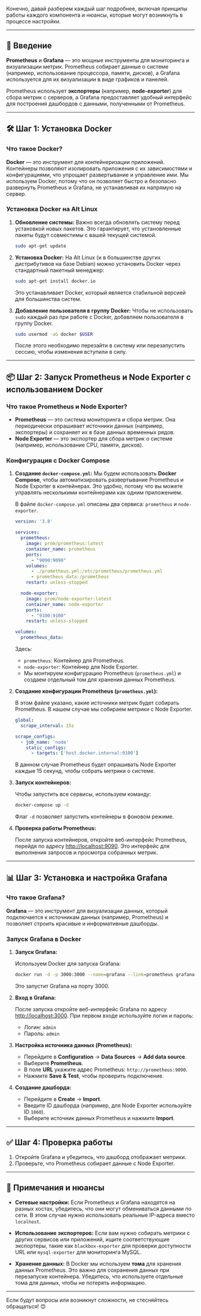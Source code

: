 Конечно, давай разберем каждый шаг подробнее, включая принципы работы каждого компонента и нюансы, которые могут возникнуть в процессе настройки.

---

## 📜 Введение

**Prometheus** и **Grafana** — это мощные инструменты для мониторинга и визуализации метрик. Prometheus собирает данные о системе (например, использование процессора, памяти, дисков), а Grafana используется для их визуализации в виде графиков и панелей.

Prometheus использует **экспортеры** (например, **node-exporter**) для сбора метрик с серверов, а Grafana предоставляет удобный интерфейс для построения дашбордов с данными, полученными от Prometheus.

---

## 🛠 Шаг 1: Установка Docker

### Что такое Docker?

**Docker** — это инструмент для контейнеризации приложений. Контейнеры позволяют изолировать приложения с их зависимостями и конфигурациями, что упрощает развертывание и управление ими. Мы используем Docker, потому что он позволяет быстро и безопасно развернуть Prometheus и Grafana, не устанавливая их напрямую на сервер.

### Установка Docker на Alt Linux

1. **Обновление системы:**
   Важно всегда обновлять систему перед установкой новых пакетов. Это гарантирует, что установленные пакеты будут совместимы с вашей текущей системой.

   ```bash
   sudo apt-get update
   ```

2. **Установка Docker:**
   На Alt Linux (и в большинстве других дистрибутивов на базе Debian) можно установить Docker через стандартный пакетный менеджер:

   ```bash
   sudo apt-get install docker.io
   ```

   Это устанавливает Docker, который является стабильной версией для большинства систем.

3. **Добавление пользователя в группу Docker:**
   Чтобы не использовать `sudo` каждый раз при работе с Docker, добавляем пользователя в группу Docker.

   ```bash
   sudo usermod -aG docker $USER
   ```

   После этого необходимо перезайти в систему или перезапустить сессию, чтобы изменения вступили в силу.

---

## 📦 Шаг 2: Запуск Prometheus и Node Exporter с использованием Docker

### Что такое Prometheus и Node Exporter?

* **Prometheus** — это система мониторинга и сбора метрик. Она периодически опрашивает источники данных (например, экспортеры) и сохраняет их в базе данных временных рядов.
* **Node Exporter** — это экспортер для сбора метрик о системе (например, использование CPU, памяти, дисков).

### Конфигурация с Docker Compose

1. **Создание `docker-compose.yml`:**
   Мы будем использовать **Docker Compose**, чтобы автоматизировать развертывание Prometheus и Node Exporter в контейнерах. Это удобно, потому что вы можете управлять несколькими контейнерами как одним приложением.

   В файле `docker-compose.yml` описаны два сервиса: `prometheus` и `node-exporter`.

   ```yaml
   version: '3.8'

   services:
     prometheus:
       image: prom/prometheus:latest
       container_name: prometheus
       ports:
         - "9090:9090"
       volumes:
         - ./prometheus.yml:/etc/prometheus/prometheus.yml
         - prometheus_data:/prometheus
       restart: unless-stopped

     node-exporter:
       image: prom/node-exporter:latest
       container_name: node-exporter
       ports:
         - "9100:9100"
       restart: unless-stopped

   volumes:
     prometheus_data:
   ```

   Здесь:

   * `prometheus`: Контейнер для Prometheus.
   * `node-exporter`: Контейнер для Node Exporter.
   * Мы монтируем конфигурацию Prometheus (`prometheus.yml`) и создаем отдельный том для хранения данных Prometheus.

2. **Создание конфигурации Prometheus (`prometheus.yml`):**

   В этом файле указано, какие источники метрик будет собирать Prometheus. В нашем случае мы собираем метрики с Node Exporter.

   ```yaml
   global:
     scrape_interval: 15s

   scrape_configs:
     - job_name: 'node'
       static_configs:
         - targets: ['host.docker.internal:9100']
   ```

   В данном случае Prometheus будет опрашивать Node Exporter каждые 15 секунд, чтобы собрать метрики о системе.

3. **Запуск контейнеров:**

   Чтобы запустить все сервисы, используем команду:

   ```bash
   docker-compose up -d
   ```

   Флаг `-d` позволяет запустить контейнеры в фоновом режиме.

4. **Проверка работы Prometheus:**

   После запуска контейнеров, откройте веб-интерфейс Prometheus, перейдя по адресу [http://localhost:9090](http://localhost:9090). Это интерфейс для выполнения запросов и просмотра собранных метрик.

---

## 📊 Шаг 3: Установка и настройка Grafana

### Что такое Grafana?

**Grafana** — это инструмент для визуализации данных, который подключается к источникам данных (например, Prometheus) и позволяет строить красивые и информативные дашборды.

### Запуск Grafana в Docker

1. **Запуск Grafana:**

   Используем Docker для запуска Grafana:

   ```bash
   docker run -d -p 3000:3000 --name=grafana --link=prometheus grafana/grafana
   ```

   Это запустит Grafana на порту 3000.

2. **Вход в Grafana:**

   После запуска откройте веб-интерфейс Grafana по адресу [http://localhost:3000](http://localhost:3000). При первом входе используйте логин и пароль:

   * Логин: `admin`
   * Пароль: `admin`

3. **Настройка источника данных (Prometheus):**

   * Перейдите в **Configuration** → **Data Sources** → **Add data source**.
   * Выберите **Prometheus**.
   * В поле **URL** укажите адрес Prometheus: `http://prometheus:9090`.
   * Нажмите **Save & Test**, чтобы проверить подключение.

4. **Создание дашборда:**

   * Перейдите в **Create** → **Import**.
   * Введите ID дашборда (например, для Node Exporter используйте ID `1860`).
   * Выберите источник данных Prometheus и нажмите **Import**.

---

## ✅ Шаг 4: Проверка работы

1. Откройте Grafana и убедитесь, что дашборд отображает метрики.
2. Проверьте, что Prometheus собирает данные с Node Exporter.

---

## 📝 Примечания и нюансы

* **Сетевые настройки:**
  Если Prometheus и Grafana находятся на разных хостах, убедитесь, что они могут обмениваться данными по сети. В этом случае нужно использовать реальные IP-адреса вместо `localhost`.

* **Использование экспортеров:**
  Если вам нужно собирать метрики с других сервисов или приложений, ищите соответствующие экспортеры, такие как `blackbox-exporter` для проверки доступности URL или `mysql-exporter` для мониторинга MySQL.

* **Хранение данных:**
  В Docker мы используем **тома** для хранения данных Prometheus. Это важно для сохранения данных при перезапуске контейнера. Убедитесь, что используете отдельные тома для данных, чтобы не потерять информацию.

---

Если будут вопросы или возникнут сложности, не стесняйтесь обращаться! 😊
